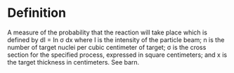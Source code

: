 # Definition

A measure of the probability that the reaction will take place which is
defined by dI = In σ dx where I is the intensity of the particle beam; n
is the number of target nuclei per cubic centimeter of target; σ is the
cross section for the specified process, expressed in square
centimeters; and x is the target thickness in centimeters. See barn.
